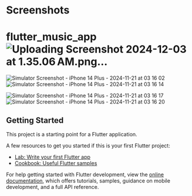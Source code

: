 

# Screenshots
# flutter_music_app![Uploading Screenshot 2024-12-03 at 1.35.06 AM.png…]()
![Simulator Screenshot - iPhone 14 Plus - 2024-11-21 at 03 16 02](https://github.com/user-attachments/assets/9fbadd09-a777-4eee-a2ae-c84014494819)
![Simulator Screenshot - iPhone 14 Plus - 2024-11-21 at 03 16 14](https://github.com/user-attachments/assets/e0198844-62d1-4fdc-b45d-a25da6f17f14)

![Simulator Screenshot - iPhone 14 Plus - 2024-11-21 at 03 16 17](https://github.com/user-attachments/assets/b37e89fb-ae42-45ce-b85f-65a7a2a0cbb3)
![Simulator Screenshot - iPhone 14 Plus - 2024-11-21 at 03 16 20](https://github.com/user-attachments/assets/21770379-6c72-468c-af88-18c44494fbff)


## Getting Started

This project is a starting point for a Flutter application.


A few resources to get you started if this is your first Flutter project:

- [Lab: Write your first Flutter app](https://docs.flutter.dev/get-started/codelab)
- [Cookbook: Useful Flutter samples](https://docs.flutter.dev/cookbook)

For help getting started with Flutter development, view the
[online documentation](https://docs.flutter.dev/), which offers tutorials,
samples, guidance on mobile development, and a full API reference.
